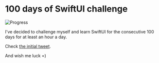 # 100 days of SwiftUI challenge

![Progress](https://progress-bar.dev/52/?title=59h%2046m%20)


I've decided to challenge myself and learn SwiftUI for the consecutive 100 days for at least an hour a day.

Check [the initial tweet](https://twitter.com/ck3g/status/1188362654324318208).

And wish me luck =)

